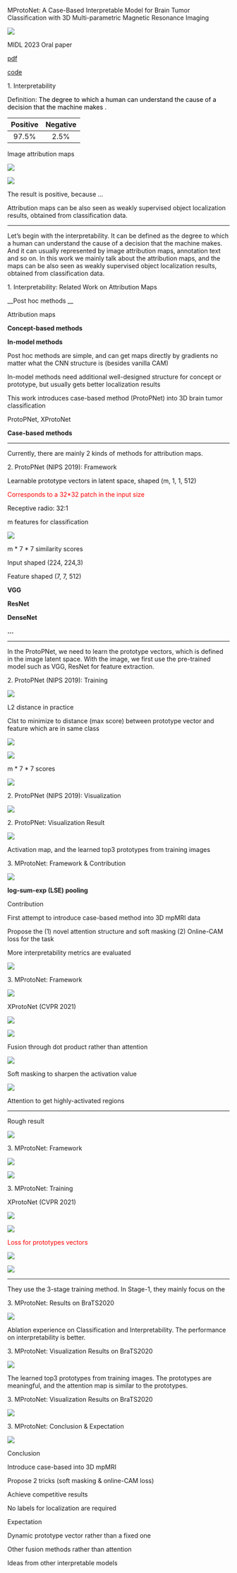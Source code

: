 MProtoNet: A Case\-Based Interpretable Model for Brain Tumor Classification with 3D Multi\-parametric Magnetic Resonance Imaging

![](img%5CJC_MProtoNet0.png)

MIDL 2023 Oral paper

[pdf](https://arxiv.org/abs/2304.06258)

[code](https://github.com/aywi/mprotonet)

1\. Interpretability

Definition:  <span style="color:#000000">The degree to which a human can understand the cause of a decision that the machine makes</span> \.

| Positive | Negative |
| :-: | :-: |
| 97.5% | 2.5% |

Image attribution maps

![](23.5.23_MProtoNet/img/)

![](23.5.23_MProtoNet/img/JC_MProtoNet1.png)

The result is positive\, because …

Attribution maps can be also seen as weakly supervised object localization results\, obtained from classification data\.

---

Let’s begin with the interpretability. It can be defined as the degree to which a human can understand the cause of a decision that the machine makes. And it can usually represented by image attribution maps, annotation text and so on. In this work we mainly talk about the attribution maps, and the maps can be also seen as weakly supervised object localization results, obtained from classification data.

1\. Interpretability: Related Work on Attribution Maps

__Post hoc methods __

Attribution maps

__Concept\-based methods__

__In\-model methods__

Post hoc methods are simple\, and can get maps directly by gradients no matter what the CNN structure is \(besides vanilla CAM\)

In\-model methods need additional well\-designed structure for concept or prototype\, but usually gets better localization results

This work introduces case\-based method \(ProtoPNet\) into 3D brain tumor classification

ProtoPNet\, XProtoNet

__Case\-based methods__

---

Currently, there are mainly 2 kinds of methods for attribution maps. 

2\. ProtoPNet \(NIPS 2019\): Framework

<span style="color:#121212">Learnable prototype vectors in </span>  <span style="color:#121212">latent</span>  <span style="color:#121212"> space\, shaped \(m\, 1\, 1\, 512\)</span>

<span style="color:#FF0000">Corresponds to a 32\*32 patch in the input size</span>

<span style="color:#121212">Receptive radio: 32:1</span>

m features for classification

![](img%5CJC_MProtoNet2.png)

m \* 7 \* 7 similarity scores

Input shaped \(224\, 224\,3\)

Feature shaped \(7\, 7\, 512\)

__VGG__

__ResNet__

__DenseNet__

__…__

---

In the ProtoPNet, we need to learn the prototype vectors, which is defined in the image latent space. With the image, we first use the pre-trained model such as VGG, ResNet for feature extraction.

2\. ProtoPNet \(NIPS 2019\): Training

![](img%5CJC_MProtoNet3.png)

L2 distance in practice

Clst to minimize to distance \(max score\) between prototype vector and feature which are in same class

![](img%5CJC_MProtoNet4.png)

![](img%5CJC_MProtoNet5.png)

m \* 7 \* 7 scores

![](img%5CJC_MProtoNet6.png)

2\. ProtoPNet \(NIPS 2019\): Visualization

![](img%5CJC_MProtoNet7.png)

2\. ProtoPNet: Visualization Result

![](img%5CJC_MProtoNet8.png)

Activation map\, and the learned top3 prototypes from training images

3\. MProtoNet: Framework & Contribution

![](img%5CJC_MProtoNet9.png)

__log\-sum\-exp \(LSE\) pooling__

Contribution

First attempt to introduce case\-based method into 3D mpMRI data

Propose the \(1\) novel attention structure and soft masking \(2\) Online\-CAM loss for the task

More interpretability metrics are evaluated

![](img%5CJC_MProtoNet10.png)

3\. MProtoNet: Framework

![](img%5CJC_MProtoNet11.png)

XProtoNet \(CVPR 2021\)

![](img%5CJC_MProtoNet12.png)

![](img%5CJC_MProtoNet13.png)

Fusion through dot product rather than attention

![](img%5CJC_MProtoNet14.png)

Soft masking                                                 to sharpen the activation value

![](img%5CJC_MProtoNet15.png)

Attention                                                               to get highly\-activated regions

---

Rough result


![](img%5CJC_MProtoNet16.png)

3\. MProtoNet: Framework

![](img%5CJC_MProtoNet17.png)

![](img%5CJC_MProtoNet18.png)

3\. MProtoNet: Training

XProtoNet \(CVPR 2021\)

![](img%5CJC_MProtoNet19.png)

![](img%5CJC_MProtoNet20.png)

<span style="color:#FF0000">Loss for prototypes vectors</span>

![](img%5CJC_MProtoNet21.png)

![](img%5CJC_MProtoNet22.png)

---

They use the 3-stage training method. In Stage-1, they mainly focus on the 

3\. MProtoNet: Results on BraTS2020

![](img%5CJC_MProtoNet23.png)

Ablation experience on Classification and Interpretability\. The performance on interpretability is better\.

3\. MProtoNet: Visualization Results on BraTS2020

![](img%5CJC_MProtoNet24.png)

The learned top3 prototypes from training images\. The prototypes are meaningful\, and the attention map is similar to the prototypes\.

3\. MProtoNet: Visualization Results on BraTS2020

![](img%5CJC_MProtoNet25.png)

3\. MProtoNet: Conclusion & Expectation

![](img%5CJC_MProtoNet26.png)

Conclusion

Introduce case\-based into 3D mpMRI

Propose 2 tricks \(soft masking & online\-CAM loss\)

Achieve competitive results

No labels for localization are required

Expectation

Dynamic prototype vector rather than a fixed one

Other fusion methods rather than attention

Ideas from other interpretable models

